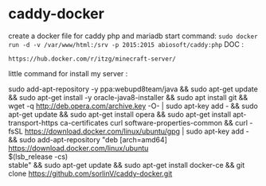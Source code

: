 # caddy-docker
create a docker file for caddy php and mariadb
start command:
`sudo docker run -d -v /var/www/html:/srv -p 2015:2015 abiosoft/caddy:php`
DOC : 
```
https://hub.docker.com/r/itzg/minecraft-server/
```
little command for install my server :

sudo add-apt-repository -y ppa:webupd8team/java && sudo apt-get update && sudo apt-get install -y oracle-java8-installer && sudo apt install git && wget -q http://deb.opera.com/archive.key -O- | sudo apt-key add - && sudo apt-get update && sudo apt-get install opera && sudo apt-get install     apt-transport-https     ca-certificates     curl     software-properties-common && curl -fsSL https://download.docker.com/linux/ubuntu/gpg | sudo apt-key add - && sudo add-apt-repository    "deb [arch=amd64] https://download.docker.com/linux/ubuntu \
   $(lsb_release -cs) \
   stable" && sudo apt-get update && sudo apt-get install docker-ce && git clone https://github.com/sorlinV/caddy-docker.git
